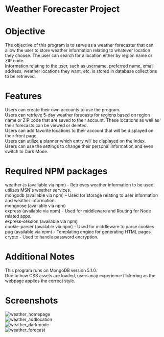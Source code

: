 # Weather Forecaster Project

# Objective 
The objective of this program is to serve as a weather forecaster that can allow the user to store weather information relating to whatever location they choose.  The user can search for a location either by region name or ZIP code.
<br>
Information relating to the user, such as username, preferred name, email address, weather locations they want, etc. is stored in database collections to be retrieved.

# Features
Users can create their own accounts to use the program.
<br>
Users can retrieve 5-day weather forecasts for regions based on region name or ZIP code that are saved to their account.  These locations as well as their forecasts can be viewed or deleted.
<br>
Users can add favorite locations to their account that will be displayed on their front page.
<br>
Users can utilize a planner which entry will be displayed on the Index.
<br>
Users can use the settings to change their personal information and even switch to Dark Mode.
<br>

# Required NPM packages
weather-js (available via npm) - Retrieves weather information to be used, utilizes MSN's weather services.
<br>
mongodb (available via npm) - Used for storage relating to user information and weather information.
<br>
mongoose (available via npm)
<br>
express (available via npm) - Used for middleware and Routing for Node related apps.
<br>
express-session (available via npm)
<br>
cookie-parser (available via npm) - Used for middleware to parse cookies
<br>
pug (available via npm) - Templating engine for generating HTML pages
<br>
crypto - Used to handle password encryption.
<br>

# Additional Notes
This program runs on MongoDB version 5.1.0.
<br>
Due to how CSS assets are loaded, users may experience flickering as the webpage applies the correct style.

# Screenshots
![weather_homepage](https://user-images.githubusercontent.com/129567352/236360604-24e62293-b7ed-4090-8162-ce17463fbbd6.png)
<br>
![weather_addlocation](https://user-images.githubusercontent.com/129567352/236360781-ff7c7041-a340-482e-b353-9736f38aac42.png)
<br>
![weather_darkmode](https://user-images.githubusercontent.com/129567352/236360791-4ad539a8-a45b-4ca1-8dab-76ef58521557.png)
<br>
![weather_forecast](https://user-images.githubusercontent.com/129567352/236360798-547269c1-d204-493f-a216-1eb7d8365df1.png)
